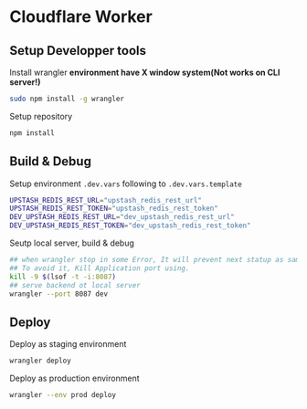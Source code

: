 # Cloudflare Worker 

## Setup Developper tools

Install wrangler **environment have X window system(Not works on CLI server!)**
```sh
sudo npm install -g wrangler
```

Setup repository
```sh
npm install
```

## Build & Debug

Setup environment `.dev.vars` following to `.dev.vars.template`
```bash
UPSTASH_REDIS_REST_URL="upstash_redis_rest_url"
UPSTASH_REDIS_REST_TOKEN="upstash_redis_rest_token"
DEV_UPSTASH_REDIS_REST_URL="dev_upstash_redis_rest_url"
DEV_UPSTASH_REDIS_REST_TOKEN="dev_upstash_redis_rest_token"
```

Seutp local server, build & debug
```sh
## when wrangler stop in some Error, It will prevent next statup as same port.
## To avoid it, Kill Application port using.
kill -9 $(lsof -t -i:8087)
## serve backend ot local server
wrangler --port 8087 dev 
```

## Deploy

Deploy as staging environment
```sh
wrangler deploy 
```

Deploy as production environment
```sh
wrangler --env prod deploy 
```
